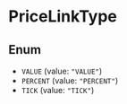 # PriceLinkType

## Enum

* `VALUE` (value: `"VALUE"`)
* `PERCENT` (value: `"PERCENT"`)
* `TICK` (value: `"TICK"`)
